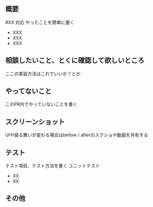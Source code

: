 ## 概要
#XX 対応
やったことを簡単に書く
* XXX
* XXX
* XXX

## 相談したいこと、とくに確認して欲しいところ
ここの実装方法はこれでいいか？とか

## やってないこと
このPR内でやっていないことを書く

## スクリーンショット
UIや振る舞いが変わる場合はbefore / afterのスクショや動画を共有する

## テスト
テスト項目、テスト方法を書く
ユニットテスト
* XX
* XX

## その他
